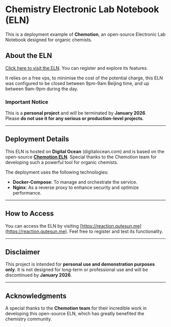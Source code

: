 # Chemistry Electronic Lab Notebook (ELN)  
This is a deployment example of **Chemotion**, an open-source Electronic Lab Notebook designed for organic chemists.  

## About the ELN  
[Click here to visit the ELN](https://reaction.qutesun.me). You can register and explore its features.  

It relies on a free vps, to minimise the cost of the potential charge, this ELN was configured to be closed between 9pm-9am Beijing time, and up between 9am-9pm during the day.

### **Important Notice**  
This is a **personal project** and will be terminated by **January 2026**.  
Please **do not use it for any serious or production-level projects**.  

---

## Deployment Details  
This ELN is hosted on **Digital Ocean** (digitalocean.com) and is based on the open-source **[Chemotion ELN](https://github.com/ComPlat/chemotion_ELN)**. Special thanks to the Chemotion team for developing such a powerful tool for organic chemists.  

The deployment uses the following technologies:  
- **Docker-Compose**: To manage and orchestrate the service.  
- **Nginx**: As a reverse proxy to enhance security and optimize performance.  

---

## How to Access  
You can access the ELN by visiting [https://reaction.qutesun.me](https://reaction.qutesun.me). Feel free to register and test its functionality.  

---

## Disclaimer  
This project is intended for **personal use and demonstration purposes only**. It is not designed for long-term or professional use and will be discontinued by **January 2026**.  

---

## Acknowledgments  
A special thanks to the **Chemotion team** for their incredible work in developing this open-source ELN, which has greatly benefited the chemistry community.  
